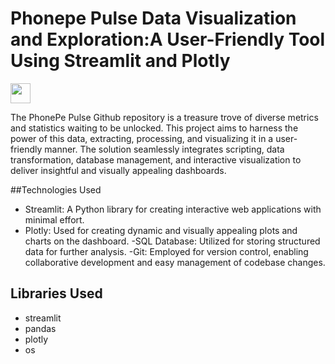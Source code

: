 # Phonepe Pulse Data Visualization and Exploration:A User-Friendly Tool Using Streamlit and Plotly

<p align="left"> <a href="https://www.linkedin.com/in/kailagovardhinik/" target="_blank" rel="noreferrer"> <picture> <source media="(prefers-color-scheme: dark)" srcset="https://raw.githubusercontent.com/danielcranney/readme-generator/main/public/icons/socials/linkedin-dark.svg" /> <source media="(prefers-color-scheme: light)" srcset="https://raw.githubusercontent.com/danielcranney/readme-generator/main/public/icons/socials/linkedin.svg" /> <img src="https://raw.githubusercontent.com/danielcranney/readme-generator/main/public/icons/socials/linkedin.svg" width="32" height="32" /> </picture> </a></p>
The PhonePe Pulse Github repository is a treasure trove of diverse metrics and statistics waiting to be unlocked. This project aims to harness the power of this data, extracting, processing, and visualizing it in a user-friendly manner. The solution seamlessly integrates scripting, data transformation, database management, and interactive visualization to deliver insightful and visually appealing dashboards.

##Technologies Used
- Streamlit: A Python library for creating interactive web applications with minimal effort.
- Plotly: Used for creating dynamic and visually appealing plots and charts on the dashboard.
-SQL Database: Utilized for storing structured data for further analysis.
-Git: Employed for version control, enabling collaborative development and easy management of codebase changes.

## Libraries Used
- streamlit
- pandas
- plotly
- os
